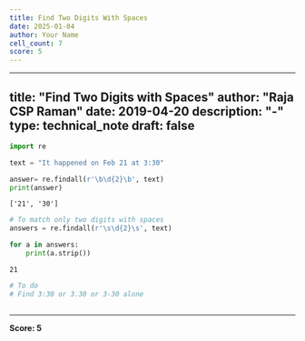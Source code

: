 ```yaml
---
title: Find Two Digits With Spaces
date: 2025-01-04
author: Your Name
cell_count: 7
score: 5
---
```


---
title: "Find Two Digits with Spaces"
author: "Raja CSP Raman"
date: 2019-04-20
description: "-"
type: technical_note
draft: false
---

```python
import re
```


```python
text = "It happened on Feb 21 at 3:30"

answer= re.findall(r'\b\d{2}\b', text)
print(answer)
```

    ['21', '30']



```python
# To match only two digits with spaces
answers = re.findall(r'\s\d{2}\s', text)
```


```python
for a in answers:
    print(a.strip())
```

    21



```python
# To do
# Find 3:30 or 3.30 or 3-30 alone
```


```python

```


---
**Score: 5**